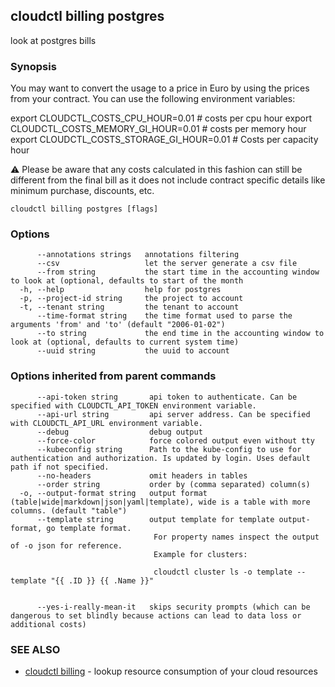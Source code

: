 ## cloudctl billing postgres

look at postgres bills

### Synopsis


You may want to convert the usage to a price in Euro by using the prices from your contract. You can use the following environment variables:

export CLOUDCTL_COSTS_CPU_HOUR=0.01        # costs per cpu hour
export CLOUDCTL_COSTS_MEMORY_GI_HOUR=0.01  # costs per memory hour
export CLOUDCTL_COSTS_STORAGE_GI_HOUR=0.01 # Costs per capacity hour

⚠ Please be aware that any costs calculated in this fashion can still be different from the final bill as it does not include contract specific details like minimum purchase, discounts, etc.


```
cloudctl billing postgres [flags]
```

### Options

```
      --annotations strings   annotations filtering
      --csv                   let the server generate a csv file
      --from string           the start time in the accounting window to look at (optional, defaults to start of the month
  -h, --help                  help for postgres
  -p, --project-id string     the project to account
  -t, --tenant string         the tenant to account
      --time-format string    the time format used to parse the arguments 'from' and 'to' (default "2006-01-02")
      --to string             the end time in the accounting window to look at (optional, defaults to current system time)
      --uuid string           the uuid to account
```

### Options inherited from parent commands

```
      --api-token string       api token to authenticate. Can be specified with CLOUDCTL_API_TOKEN environment variable.
      --api-url string         api server address. Can be specified with CLOUDCTL_API_URL environment variable.
      --debug                  debug output
      --force-color            force colored output even without tty
      --kubeconfig string      Path to the kube-config to use for authentication and authorization. Is updated by login. Uses default path if not specified.
      --no-headers             omit headers in tables
      --order string           order by (comma separated) column(s)
  -o, --output-format string   output format (table|wide|markdown|json|yaml|template), wide is a table with more columns. (default "table")
      --template string        output template for template output-format, go template format.
                               	For property names inspect the output of -o json for reference.
                               	Example for clusters:
                               
                               	cloudctl cluster ls -o template --template "{{ .ID }} {{ .Name }}"
                               
                               	
      --yes-i-really-mean-it   skips security prompts (which can be dangerous to set blindly because actions can lead to data loss or additional costs)
```

### SEE ALSO

* [cloudctl billing](cloudctl_billing.md)	 - lookup resource consumption of your cloud resources

